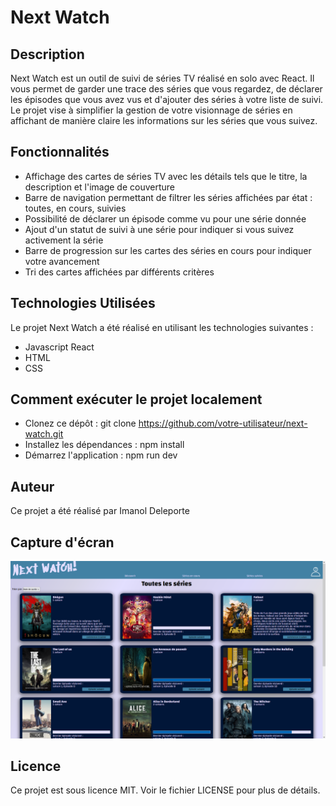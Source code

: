# Next Watch
## Description

Next Watch est un outil de suivi de séries TV réalisé en solo avec React. Il vous permet de garder une trace des séries que vous regardez, de déclarer les épisodes que vous avez vus et d'ajouter des séries à votre liste de suivi. Le projet vise à simplifier la gestion de votre visionnage de séries en affichant de manière claire les informations sur les séries que vous suivez.

## Fonctionnalités

* Affichage des cartes de séries TV avec les détails tels que le titre, la description et l'image de couverture
* Barre de navigation permettant de filtrer les séries affichées par état : toutes, en cours, suivies
* Possibilité de déclarer un épisode comme vu pour une série donnée
* Ajout d'un statut de suivi à une série pour indiquer si vous suivez activement la série
* Barre de progression sur les cartes des séries en cours pour indiquer votre avancement
* Tri des cartes affichées par différents critères

## Technologies Utilisées

Le projet Next Watch a été réalisé en utilisant les technologies suivantes :

* Javascript React
* HTML
* CSS

## Comment exécuter le projet localement

* Clonez ce dépôt : git clone https://github.com/votre-utilisateur/next-watch.git
* Installez les dépendances : npm install
* Démarrez l'application : npm run dev

## Auteur

Ce projet a été réalisé par Imanol Deleporte

## Capture d'écran

![Capture d'écran du projet](./src/assets/CaptureNextWatch.PNG)

## Licence

Ce projet est sous licence MIT. Voir le fichier LICENSE pour plus de détails.